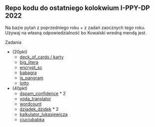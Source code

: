 ## Repo kodu do ostatniego kolokwium I-PPY-DP 2022

Na bazie pytań z poprzedniego roku + z zadań zaocznych tego roku. Używaj na własną odpowiedzialność bo Kowalski wredną mendą jest.

Zadania

-   (20pkt)
    -   [deck_of_cards / karty](https://github.com/dlt-v/kowalski-python/tree/main/deck_of_cards)
    -   [big_litera](https://github.com/dlt-v/kowalski-python/tree/main/big_litera)
    -   [encrypt_sc](https://github.com/dlt-v/kowalski-python/tree/main/encrypt_sc)
    -   [babagra](https://github.com/dlt-v/kowalski-python/tree/main/babagra)
    -   [is_pangram](https://github.com/dlt-v/kowalski-python/tree/main/is_pangram)
    -   [lotto](https://github.com/dlt-v/kowalski-python/tree/main/lotto)
-   (40pkt)
    -   [dspam_confidence](https://github.com/dlt-v/kowalski-python/tree/main/dspam) \* 2
    -   [yoda_translator](https://github.com/dlt-v/kowalski-python/tree/main/yoda)
    -   [wordcount](https://github.com/dlt-v/kowalski-python/tree/main/wordcount)
    -   [dziadek_dzidek](https://github.com/dlt-v/kowalski-python/tree/main/dziadek_dzidek) \* 2
    -   [kalkulator_lukasiewicza](https://github.com/dlt-v/kowalski-python/tree/main/lukasiewicz)
    -   [ciuciubabka](https://github.com/dlt-v/kowalski-python/tree/main/ciuciubabka)
